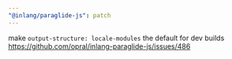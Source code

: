 ```yaml
---
"@inlang/paraglide-js": patch
---
```


make `output-structure: locale-modules` the default for dev builds https://github.com/opral/inlang-paraglide-js/issues/486

